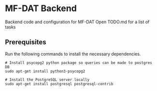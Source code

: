 # MF-DAT Backend
Backend code and configuration for MF-DAT
Open TODO.md for a list of tasks

## Prerequisites

Run the following commands to install the necessary dependencies.

```
# Install psycopg2 python package so queries can be made to postgres DB
sudo apt-get install python3-psycopg2

# Install the PostgreSQL server locally
sudo apt-get install postgresql postgresql-contrib
```
